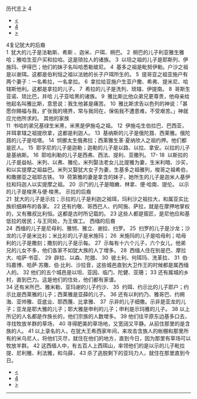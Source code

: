 ﻿





 历代志上 4




* [<](bible/1CH03.md)
* [4](bible/1CH.md)
* [>](bible/1CH05.md)



 
4复记犹大的后裔  
1  犹大的儿子是法勒斯、希斯 、迦米、户珥、朔巴。 
2  朔巴的儿子利亚雅生雅哈；雅哈生亚户买和拉哈。这是琐拉人的诸族。 
3  以坦之祖的儿子是耶斯列、伊施玛、伊得巴；他们的妹子名叫哈悉勒玻尼。 
4  基多之祖是毗努伊勒。户沙之祖是以谢珥。这都是伯利恒之祖以法她的长子户珥所生的。 
5  提哥亚之祖亚施户有两个妻子：一名希拉，一名拿拉。 
6  拿拉给亚施户生亚户撒、希弗、提米尼、哈辖斯他利。这都是拿拉的儿子。 
7  希拉的儿子是洗列、琐辖、伊提南。 
8  哥斯生亚诺、琐比巴，并哈 儿子亚哈黑的诸族。 
9  雅比斯比他众弟兄更尊贵，他母亲给他起名叫雅比斯，意思说：我生他甚是痛苦。 
10  雅比斯求告以色列的神说：「甚愿你赐福与我，扩张我的境界，常与我同在，保佑我不遭患难，不受艰苦。」神就应允他所求的。 其他的家族  
11  书哈的弟兄基绿生米黑，米黑是伊施屯之祖。 
12  伊施屯生伯拉巴、巴西亚，并珥拿辖之祖提欣拿，这都是利迦人。 
13  基纳斯的儿子是俄陀聂、西莱雅。俄陀聂的儿子是哈塔。 
14  悯挪太生俄弗拉；西莱雅生革·夏纳欣人之祖约押。他们都是匠人。 
15  耶孚尼的儿子是迦勒；迦勒的儿子是以路、以拉、拿安。以拉的儿子是基纳斯。 
16  耶哈利勒的儿子是西弗、西法、提利、亚撒列。 
17-
18  以斯拉的儿子是益帖、米列、以弗、雅伦。米列娶法老女儿比提雅为妻，生米利暗、沙买，和以实提摩之祖益巴。米列又娶犹大女子为妻，生基多之祖雅列，梭哥之祖希伯，和撒挪亚之祖耶古铁。 
19  荷第雅的妻是拿含的妹子，她所生的儿子是迦米人基伊拉和玛迦人以实提摩之祖。 
20  示门的儿子是暗嫩、林拿、便·哈南、提伦。 以示的儿子是梭黑与便·梭黑。 示拉的后裔  
21  犹大的儿子是示拉；示拉的儿子是利迦之祖珥，玛利沙之祖拉大，和属亚实比族织细麻布的各家。 
22 还有约敬、哥西巴人、约阿施、萨拉，就是在摩押地掌权的，又有雅叔比利恒。这都是古时所记载的。 
23 这些人都是窑匠，是尼他应和基低拉的居民；与王同处，为王做工。 西缅的后裔  
24  西缅的儿子是尼母利、雅悯、雅立、谢拉、扫罗。 
25  扫罗的儿子是沙龙；沙龙的儿子是米比衫；米比衫的儿子是米施玛； 
26  米施玛的儿子是哈母利；哈母利的儿子是撒刻；撒刻的儿子是示每。 
27  示每有十六个儿子，六个女儿，他弟兄的儿女不多，他们各家不如犹大族的人丁增多。 
28  西缅人住在别是巴、摩拉大、哈萨·书亚、 
29  辟拉、以森、陀腊、 
30  彼土利、何珥玛、洗革拉、 
31  伯·玛嘉博、哈萨·苏撒、伯·比利、沙拉音，这些城邑直到大卫作王的时候都是属西缅人的。 
32 他们的五个城邑是以坦、亚因、临门、陀健、亚珊； 
33 还有属城的乡村，直到巴力。这是他们的住处，他们都有家谱。  
34 还有米所巴、雅米勒、亚玛谢的儿子约沙、 
35  约珥、约示比的儿子耶户；约示比是西莱雅的儿子；西莱雅是亚薛的儿子。 
36 还有以利约乃、雅哥巴、约朔海、亚帅雅、亚底业、耶西篾、比拿雅、 
37  示非的儿子细撒。示非是亚龙的儿子；亚龙是耶大雅的儿子；耶大雅是申利的儿子；申利是示玛雅的儿子。 
38 以上所记的人名都是作族长的，他们宗族的人数增多。 
39 他们往平原东边基多口去，寻找牧放羊群的草场， 
40 寻得肥美的草场地，又宽阔又平静。从前住那里的是含族的人。 
41 以上录名的人，在犹大王希西家年间，来攻击含族人的帐棚和那里所有的米乌尼人，将他们灭尽，就住在他们的地方，直到今日，因为那里有草场可以牧放羊群。 
42 这西缅人中，有五百人上西珥山，率领他们的是以示的儿子毗拉提、尼利雅、利法雅，和乌薛， 
43 杀了逃脱剩下的亚玛力人，就住在那里直到今日。 
* [<](bible/1CH03.md)
* [4](bible/1CH.md)
* [>](bible/1CH05.md)





---









